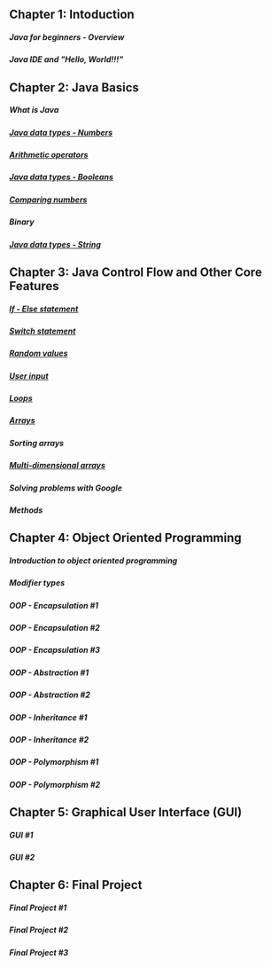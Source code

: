 ## Chapter 1: Intoduction
##### Java for beginners - Overview
##### Java IDE and "Hello, World!!!"

## Chapter 2: Java Basics
##### What is Java
##### [Java data types - Numbers](src/techno/study/ch2/DataTypesNumbers.java)
##### [Arithmetic operators](src/techno/study/ch2/ArithmeticOperators.java)
##### [Java data types - Booleans](src/techno/study/ch2/DataTypesBooleans.java)
##### [Comparing numbers](src/techno/study/ch2/ComparingNumbers.java)
##### Binary
##### [Java data types - String](src/techno/study/ch2/DataTypesStrings.java)

## Chapter 3: Java Control Flow and Other Core Features
##### [If - Else statement](src/techno/study/ch3/IfElseStatement.java)
##### [Switch statement](src/techno/study/ch3/SwitchStatement.java)
##### [Random values](src/techno/study/ch3/RandomValues.java)
##### [User input](src/techno/study/ch3/UserInput.java)
##### [Loops](src/techno/study/ch3/Loops.java)
##### [Arrays](src/techno/study/ch3/Arrays.java)
##### Sorting arrays
##### [Multi-dimensional arrays](src/techno/study/ch3/MultiDimensionalArrays.java)
##### Solving problems with Google
##### Methods

## Chapter 4: Object Oriented Programming
##### Introduction to object oriented programming
##### Modifier types
##### OOP - Encapsulation #1
##### OOP - Encapsulation #2
##### OOP - Encapsulation #3
##### OOP - Abstraction #1
##### OOP - Abstraction #2
##### OOP - Inheritance #1
##### OOP - Inheritance #2
##### OOP - Polymorphism #1
##### OOP - Polymorphism #2

## Chapter 5: Graphical User Interface (GUI)
##### GUI #1
##### GUI #2

## Chapter 6: Final Project
##### Final Project #1
##### Final Project #2
##### Final Project #3
